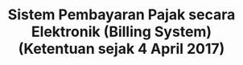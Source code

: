 ---
id: 72
title: Sistem Pembayaran Pajak secara Elektronik (Billing System) (Ketentuan sejak 4 April 2017)
linkurl: https://docs.google.com/document/d/1ae1LXmUcFfOwgmRMIVCE1Mco2tqJL8xIBfg7a2sJ9P8/edit?usp=drivesdk
fitur: resume
category: kup
topik: Pembayaran atau Penyetoran
type: word
modifiedTime: 11 Desember 2019
---